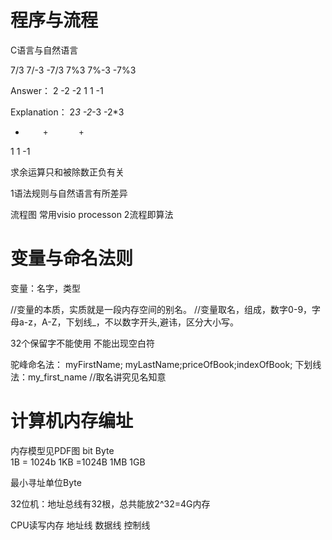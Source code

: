 # 程序与流程
C语言与自然语言

7/3         7/-3        -7/3
7%3      7%-3      -7%3

Answer：
2           -2              -2
1            1              -1

Explanation：
2*3         -2*-3         -2*3
  +         +       +
1               1               -1

求余运算只和被除数正负有关

1语法规则与自然语言有所差异

流程图
常用visio processon
2流程即算法


#  变量与命名法则
变量：名字，类型

//变量的本质，实质就是一段内存空间的别名。
//变量取名，组成，数字0-9，字母a-z，A-Z，下划线_，不以数字开头,避讳，区分大小写。

32个保留字不能使用
不能出现空白符

驼峰命名法： myFirstName; myLastName;priceOfBook;indexOfBook;
下划线法：my_first_name
//取名讲究见名知意


#  计算机内存编址
内存模型见PDF图
bit Byte    
1B = 1024b
1KB =1024B
1MB
1GB

最小寻址单位Byte

32位机：地址总线有32根，总共能放2^32=4G内存

CPU读写内存
地址线
数据线
控制线
